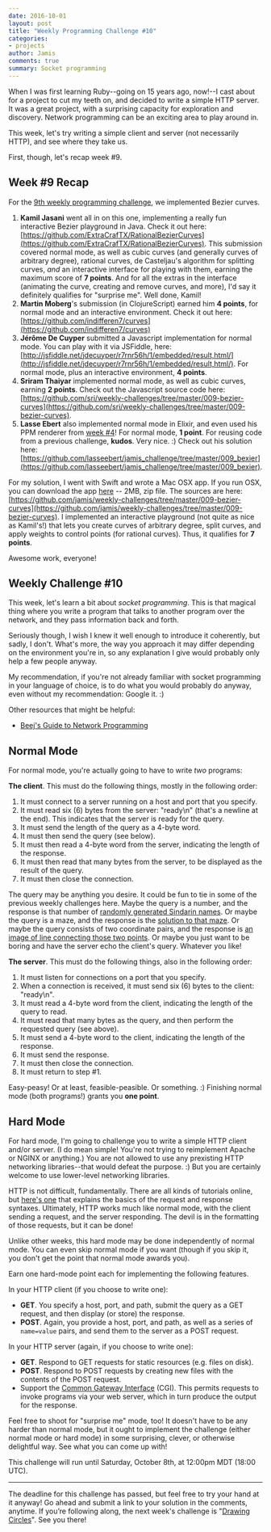 ```yaml
---
date: 2016-10-01
layout: post
title: "Weekly Programming Challenge #10"
categories:
- projects
author: Jamis
comments: true
summary: Socket programming
---
```


When I was first learning Ruby--going on 15 years ago, now!--I cast about for a project to cut my teeth on, and decided to write a simple HTTP server. It was a great project, with a surprising capacity for exploration and discovery. Network programming can be an exciting area to play around in.

This week, let's try writing a simple client and server (not necessarily HTTP), and see where they take us.

First, though, let's recap week #9.

## Week #9 Recap

For the [9th weekly programming challenge](http://weblog.jamisbuck.org/2016/9/24/weekly-programming-challenge-9.html), we implemented Bezier curves.

1. **Kamil Jasani** went all in on this one, implementing a really fun interactive Bezier playground in Java. Check it out here: [https://github.com/ExtraCrafTX/RationalBezierCurves](https://github.com/ExtraCrafTX/RationalBezierCurves). This submission covered normal mode, as well as cubic curves (and generally curves of arbitrary degree), rational curves, de Casteljau's algorithm for splitting curves, _and_ an interactive interface for playing with them, earning the maximum score of **7 points**. And for all the extras in the interface (animating the curve, creating and remove curves, and more), I'd say it definitely qualifies for "surprise me". Well done, Kamil!
2. **Martin Moberg**'s submission (in ClojureScript) earned him **4 points**, for normal mode and an interactive environment. Check it out here: [https://github.com/indifferen7/curves](https://github.com/indifferen7/curves)
3. **Jérôme De Cuyper** submitted a Javascript implementation for normal mode. You can play with it via JSFiddle, here: [http://jsfiddle.net/jdecuyper/r7rnr56h/1/embedded/result,html/](http://jsfiddle.net/jdecuyper/r7rnr56h/1/embedded/result,html/). For normal mode, plus an interactive environment, **4 points**.
4. **Sriram Thaiyar** implemented normal mode, as well as cubic curves, earning **2 points**. Check out the Javascript source code here: [https://github.com/sri/weekly-challenges/tree/master/009-bezier-curves](https://github.com/sri/weekly-challenges/tree/master/009-bezier-curves).
5. **Lasse Ebert** also implemented normal mode in Elixir, and even used his PPM renderer from [week #4](https://medium.com/@jamis/weekly-programming-challenge-4-7fe42f28d5d4)! For normal mode, **1 point**. For reusing code from a previous challenge, **kudos**. Very nice. :) Check out his solution here: [https://github.com/lasseebert/jamis_challenge/tree/master/009_bexier](https://github.com/lasseebert/jamis_challenge/tree/master/009_bexier).

For my solution, I went with Swift and wrote a Mac OSX app. If you run OSX, you can download the app [here](http://jamisbuck.org/files/BezierDemo.zip) -- 2MB, zip file. The sources are here: [https://github.com/jamis/weekly-challenges/tree/master/009-bezier-curves](https://github.com/jamis/weekly-challenges/tree/master/009-bezier-curves). I implemented an interactive playground (not quite as nice as Kamil's!) that lets you create curves of arbitrary degree, split curves, and apply weights to control points (for rational curves). Thus, it qualifies for **7 points**.

Awesome work, everyone!


## Weekly Challenge #10

This week, let's learn a bit about _socket programming_. This is that magical thing where you write a program that talks to another program over the network, and they pass information back and forth.

Seriously though, I wish I knew it well enough to introduce it coherently, but sadly, I don't. What's more, the way you approach it may differ depending on the environment you're in, so any explanation I give would probably only help a few people anyway.

My recommendation, if you're not already familiar with socket programming in your language of choice, is to do what you would probably do anyway, even without my recommendation: Google it. :)

Other resources that might be helpful:

* [Beej's Guide to Network Programming](http://beej.us/guide/bgnet/)


## Normal Mode

For normal mode, you're actually going to have to write _two_ programs:

**The client**. This must do the following things, mostly in the following order:

1. It must connect to a server running on a host and port that you specify.
2. It must read six (6) bytes from the server: "ready\n" (that's a newline at the end). This indicates that the server is ready for the query.
3. It must send the length of the query as a 4-byte word.
4. It must then send the query (see below).
5. It must then read a 4-byte word from the server, indicating the length of the response.
6. It must then read that many bytes from the server, to be displayed as the result of the query.
7. It must then close the connection.

The query may be anything you desire. It could be fun to tie in some of the previous weekly challenges here. Maybe the query is a number, and the response is that number of [randomly generated Sindarin names](https://medium.com/@jamis/weekly-programming-challenge-2-33ef134b39cd). Or maybe the query is a maze, and the response is the [solution to that maze](https://medium.com/@jamis/weekly-programming-challenge-3-932b16ddd957). Or maybe the query consists of two coordinate pairs, and the response is [an image of line connecting those two points](https://medium.com/@jamis/weekly-programming-challenge-4-7fe42f28d5d4). Or maybe you just want to be boring and have the server echo the client's query. Whatever you like!

**The server**. This must do the following things, also in the following order:

1. It must listen for connections on a port that you specify.
2. When a connection is received, it must send six (6) bytes to the client: "ready\n".
3. It must read a 4-byte word from the client, indicating the length of the query to read.
4. It must read that many bytes as the query, and then perform the requested query (see above).
5. It must send a 4-byte word to the client, indicating the length of the response.
6. It must send the response.
7. It must then close the connection.
8. It must return to step #1.

Easy-peasy! Or at least, feasible-peasible. Or something. :) Finishing normal mode (both programs!) grants you **one point**.


## Hard Mode

For hard mode, I'm going to challenge you to write a simple HTTP client and/or server. (I do mean simple! You're not trying to reimplement Apache or NGINX or anything.) You are not allowed to use any prexisting HTTP networking libraries--that would defeat the purpose. :) But you are certainly welcome to use lower-level networking libraries.

HTTP is not difficult, fundamentally. There are all kinds of tutorials online, but [here's one](https://www.jmarshall.com/easy/http/#structure) that explains the basics of the request and response syntaxes. Ultimately, HTTP works much like normal mode, with the client sending a request, and the server responding. The devil is in the formatting of those requests, but it can be done!

Unlike other weeks, this hard mode may be done independently of normal mode. You can even skip normal mode if you want (though if you skip it, you don't get the point that normal mode awards you).

Earn one hard-mode point each for implementing the following features.

In your HTTP client (if you choose to write one):

* **GET**. You specify a host, port, and path, submit the query as a GET request, and then display (or store) the response.
* **POST**. Again, you provide a host, port, and path, as well as a series of `name=value` pairs, and send them to the server as a POST request.

In your HTTP server (again, if you choose to write one):

* **GET**. Respond to GET requests for static resources (e.g. files on disk).
* **POST**. Respond to POST requests by creating new files with the contents of the POST request.
* Support the [Common Gateway Interface](https://en.wikipedia.org/wiki/Common_Gateway_Interface) (CGI). This permits requests to invoke programs via your web server, which in turn produce the output for the response.

Feel free to shoot for "surprise me" mode, too! It doesn't have to be any harder than normal mode, but it ought to implement the challenge (either normal mode or hard mode) in some surprising, clever, or otherwise delightful way. See what you can come up with!

This challenge will run until Saturday, October 8th, at 12:00pm MDT (18:00 UTC).

* * *

The deadline for this challenge has passed, but feel free to try your hand at it anyway! Go ahead and submit a link to your solution in the comments, anytime. If you’re following along, the next week's challenge is "[Drawing Circles](http://weblog.jamisbuck.org/2016/10/8/weekly-programming-challenge-11.html)". See you there!
